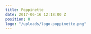 ```yaml
---
title: Poppinette
date: 2017-06-16 12:18:00 Z
position: 0
logo: "/uploads/logo-poppinette.png"
---
```


